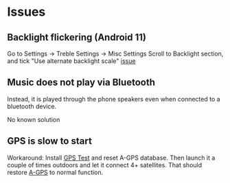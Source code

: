 # Issues
## Backlight flickering (Android 11)
Go to Settings -> Treble Settings -> Misc Settings
Scroll to Backlight section, and tick "Use alternate backlight scale"
[issue](https://github.com/phhusson/treble_experimentations/issues/1092)

## Music does not play via Bluetooth
Instead, it is played through the phone speakers even when connected to a bluetooth device.

No known solution

## GPS is slow to start
Workaround: Install [GPS Test](https://play.google.com/store/apps/details?id=com.chartcross.gpstest&hl=en_US&gl=US) and reset A-GPS database. Then launch it a couple of times outdoors and let it connect 4+ satellites. That should restore [A-GPS](https://en.wikipedia.org/wiki/Assisted_GPS) to normal function.